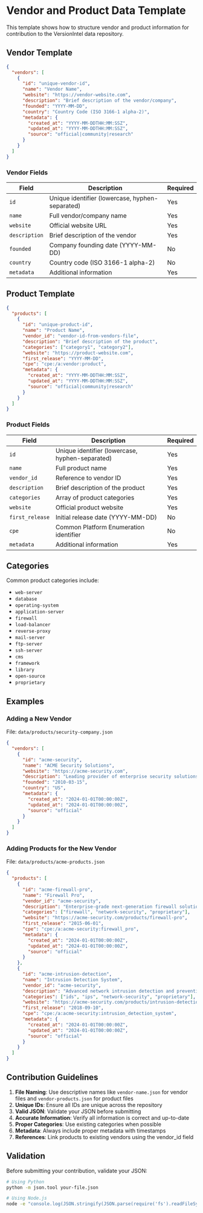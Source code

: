# Vendor and Product Data Template

This template shows how to structure vendor and product information for contribution to the VersionIntel data repository.

## Vendor Template

```json
{
  "vendors": [
    {
      "id": "unique-vendor-id",
      "name": "Vendor Name",
      "website": "https://vendor-website.com",
      "description": "Brief description of the vendor/company",
      "founded": "YYYY-MM-DD",
      "country": "Country Code (ISO 3166-1 alpha-2)",
      "metadata": {
        "created_at": "YYYY-MM-DDTHH:MM:SSZ",
        "updated_at": "YYYY-MM-DDTHH:MM:SSZ",
        "source": "official|community|research"
      }
    }
  ]
}
```

### Vendor Fields

| Field | Description | Required |
|-------|-------------|----------|
| `id` | Unique identifier (lowercase, hyphen-separated) | Yes |
| `name` | Full vendor/company name | Yes |
| `website` | Official website URL | Yes |
| `description` | Brief description of the vendor | Yes |
| `founded` | Company founding date (YYYY-MM-DD) | No |
| `country` | Country code (ISO 3166-1 alpha-2) | No |
| `metadata` | Additional information | Yes |

## Product Template

```json
{
  "products": [
    {
      "id": "unique-product-id",
      "name": "Product Name",
      "vendor_id": "vendor-id-from-vendors-file",
      "description": "Brief description of the product",
      "categories": ["category1", "category2"],
      "website": "https://product-website.com",
      "first_release": "YYYY-MM-DD",
      "cpe": "cpe:/a:vendor:product",
      "metadata": {
        "created_at": "YYYY-MM-DDTHH:MM:SSZ",
        "updated_at": "YYYY-MM-DDTHH:MM:SSZ",
        "source": "official|community|research"
      }
    }
  ]
}
```

### Product Fields

| Field | Description | Required |
|-------|-------------|----------|
| `id` | Unique identifier (lowercase, hyphen-separated) | Yes |
| `name` | Full product name | Yes |
| `vendor_id` | Reference to vendor ID | Yes |
| `description` | Brief description of the product | Yes |
| `categories` | Array of product categories | Yes |
| `website` | Official product website | Yes |
| `first_release` | Initial release date (YYYY-MM-DD) | No |
| `cpe` | Common Platform Enumeration identifier | No |
| `metadata` | Additional information | Yes |

## Categories

Common product categories include:
- `web-server`
- `database`
- `operating-system`
- `application-server`
- `firewall`
- `load-balancer`
- `reverse-proxy`
- `mail-server`
- `ftp-server`
- `ssh-server`
- `cms`
- `framework`
- `library`
- `open-source`
- `proprietary`

## Examples

### Adding a New Vendor

File: `data/products/security-company.json`

```json
{
  "vendors": [
    {
      "id": "acme-security",
      "name": "ACME Security Solutions",
      "website": "https://acme-security.com",
      "description": "Leading provider of enterprise security solutions",
      "founded": "2010-03-15",
      "country": "US",
      "metadata": {
        "created_at": "2024-01-01T00:00:00Z",
        "updated_at": "2024-01-01T00:00:00Z",
        "source": "official"
      }
    }
  ]
}
```

### Adding Products for the New Vendor

File: `data/products/acme-products.json`

```json
{
  "products": [
    {
      "id": "acme-firewall-pro",
      "name": "Firewall Pro",
      "vendor_id": "acme-security",
      "description": "Enterprise-grade next-generation firewall solution",
      "categories": ["firewall", "network-security", "proprietary"],
      "website": "https://acme-security.com/products/firewall-pro",
      "first_release": "2015-06-01",
      "cpe": "cpe:/a:acme-security:firewall_pro",
      "metadata": {
        "created_at": "2024-01-01T00:00:00Z",
        "updated_at": "2024-01-01T00:00:00Z",
        "source": "official"
      }
    },
    {
      "id": "acme-intrusion-detection",
      "name": "Intrusion Detection System",
      "vendor_id": "acme-security",
      "description": "Advanced network intrusion detection and prevention system",
      "categories": ["ids", "ips", "network-security", "proprietary"],
      "website": "https://acme-security.com/products/intrusion-detection",
      "first_release": "2018-09-10",
      "cpe": "cpe:/a:acme-security:intrusion_detection_system",
      "metadata": {
        "created_at": "2024-01-01T00:00:00Z",
        "updated_at": "2024-01-01T00:00:00Z",
        "source": "official"
      }
    }
  ]
}
```

## Contribution Guidelines

1. **File Naming**: Use descriptive names like `vendor-name.json` for vendor files and `vendor-products.json` for product files
2. **Unique IDs**: Ensure all IDs are unique across the repository
3. **Valid JSON**: Validate your JSON before submitting
4. **Accurate Information**: Verify all information is correct and up-to-date
5. **Proper Categories**: Use existing categories when possible
6. **Metadata**: Always include proper metadata with timestamps
7. **References**: Link products to existing vendors using the vendor_id field

## Validation

Before submitting your contribution, validate your JSON:

```bash
# Using Python
python -m json.tool your-file.json

# Using Node.js
node -e "console.log(JSON.stringify(JSON.parse(require('fs').readFileSync('your-file.json')), null, 2))"
```